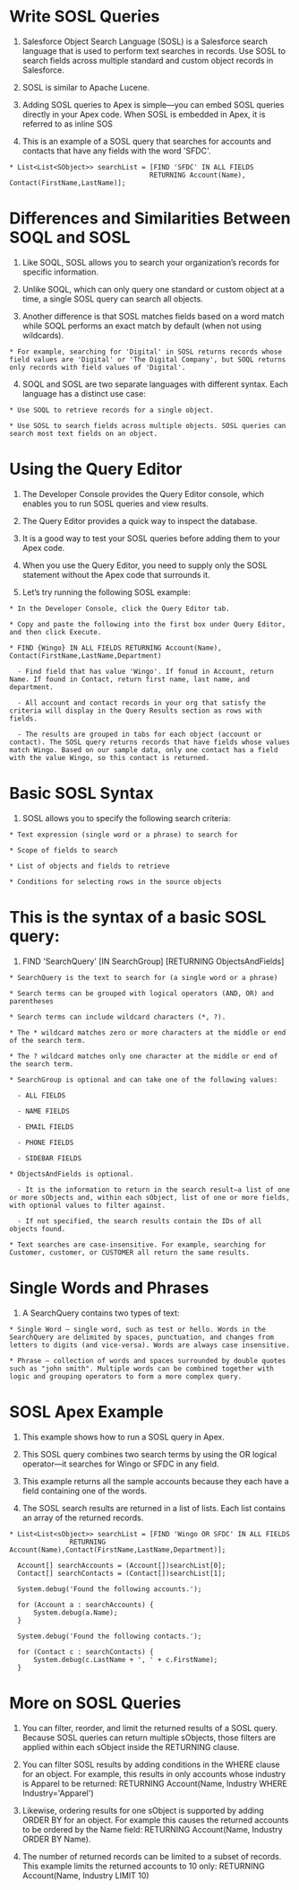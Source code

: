 # Write SOSL Queries

  1. Salesforce Object Search Language (SOSL) is a Salesforce search language that is used to perform text searches in records. Use SOSL to search fields across multiple standard and custom object records in Salesforce.

  2. SOSL is similar to Apache Lucene.

  3. Adding SOSL queries to Apex is simple—you can embed SOSL queries directly in your Apex code. When SOSL is embedded in Apex, it is referred to as inline SOS

  4. This is an example of a SOSL query that searches for accounts and contacts that have any fields with the word 'SFDC'.

    * List<List<SObject>> searchList = [FIND 'SFDC' IN ALL FIELDS 
                                       RETURNING Account(Name), Contact(FirstName,LastName)];
    
# Differences and Similarities Between SOQL and SOSL

  1. Like SOQL, SOSL allows you to search your organization’s records for specific information. 
  
  2. Unlike SOQL, which can only query one standard or custom object at a time, a single SOSL query can search all objects.

  3. Another difference is that SOSL matches fields based on a word match while SOQL performs an exact match by default (when not using wildcards).

    * For example, searching for 'Digital' in SOSL returns records whose field values are 'Digital' or 'The Digital Company', but SOQL returns only records with field values of 'Digital'.

  4. SOQL and SOSL are two separate languages with different syntax. Each language has a distinct use case:

    * Use SOQL to retrieve records for a single object.

    * Use SOSL to search fields across multiple objects. SOSL queries can search most text fields on an object.

# Using the Query Editor

  1. The Developer Console provides the Query Editor console, which enables you to run SOSL queries and view results.

  2. The Query Editor provides a quick way to inspect the database.

  3. It is a good way to test your SOSL queries before adding them to your Apex code. 

  4. When you use the Query Editor, you need to supply only the SOSL statement without the Apex code that surrounds it.

  5. Let’s try running the following SOSL example: 

    * In the Developer Console, click the Query Editor tab.

    * Copy and paste the following into the first box under Query Editor, and then click Execute.

    * FIND {Wingo} IN ALL FIELDS RETURNING Account(Name), Contact(FirstName,LastName,Department)

      - Find field that has value 'Wingo'. If fonud in Account, return Name. If found in Contact, return first name, last name, and department.

      - All account and contact records in your org that satisfy the criteria will display in the Query Results section as rows with fields.

      - The results are grouped in tabs for each object (account or contact). The SOSL query returns records that have fields whose values match Wingo. Based on our sample data, only one contact has a field with the value Wingo, so this contact is returned.

# Basic SOSL Syntax

  1. SOSL allows you to specify the following search criteria:

    * Text expression (single word or a phrase) to search for

    * Scope of fields to search

    * List of objects and fields to retrieve

    * Conditions for selecting rows in the source objects

# This is the syntax of a basic SOSL query:

  1. FIND 'SearchQuery' [IN SearchGroup] [RETURNING ObjectsAndFields]

    * SearchQuery is the text to search for (a single word or a phrase)

    * Search terms can be grouped with logical operators (AND, OR) and parentheses

    * Search terms can include wildcard characters (*, ?).

    * The * wildcard matches zero or more characters at the middle or end of the search term.

    * The ? wildcard matches only one character at the middle or end of the search term.

    * SearchGroup is optional and can take one of the following values: 

      - ALL FIELDS

      - NAME FIELDS

      - EMAIL FIELDS

      - PHONE FIELDS

      - SIDEBAR FIELDS
    
    * ObjectsAndFields is optional.
      
      - It is the information to return in the search result—a list of one or more sObjects and, within each sObject, list of one or more fields, with optional values to filter against.

      - If not specified, the search results contain the IDs of all objects found. 

    * Text searches are case-insensitive. For example, searching for Customer, customer, or CUSTOMER all return the same results.

# Single Words and Phrases

  1. A SearchQuery contains two types of text:

    * Single Word — single word, such as test or hello. Words in the SearchQuery are delimited by spaces, punctuation, and changes from letters to digits (and vice-versa). Words are always case insensitive. 

    * Phrase — collection of words and spaces surrounded by double quotes such as "john smith". Multiple words can be combined together with logic and grouping operators to form a more complex query.

# SOSL Apex Example

  1. This example shows how to run a SOSL query in Apex. 
  
  2. This SOSL query combines two search terms by using the OR logical operator—it searches for Wingo or SFDC in any field. 

  3. This example returns all the sample accounts because they each have a field containing one of the words.

  4. The SOSL search results are returned in a list of lists. Each list contains an array of the returned records. 

    * List<List<sObject>> searchList = [FIND 'Wingo OR SFDC' IN ALL FIELDS 
                   RETURNING Account(Name),Contact(FirstName,LastName,Department)];

      Account[] searchAccounts = (Account[])searchList[0];
      Contact[] searchContacts = (Contact[])searchList[1];

      System.debug('Found the following accounts.');

      for (Account a : searchAccounts) {
          System.debug(a.Name);
      }

      System.debug('Found the following contacts.');

      for (Contact c : searchContacts) {
          System.debug(c.LastName + ', ' + c.FirstName);
      }
  
# More on SOSL Queries

  1. You can filter, reorder, and limit the returned results of a SOSL query. Because SOSL queries can return multiple sObjects, those filters are applied within each sObject inside the RETURNING clause.

  2. You can filter SOSL results by adding conditions in the WHERE clause for an object. For example, this results in only accounts whose industry is Apparel to be returned: RETURNING Account(Name, Industry WHERE Industry='Apparel')

  3. Likewise, ordering results for one sObject is supported by adding ORDER BY for an object. For example this causes the returned accounts to be ordered by the Name field: RETURNING Account(Name, Industry ORDER BY Name).

  4. The number of returned records can be limited to a subset of records. This example limits the returned accounts to 10 only: RETURNING Account(Name, Industry LIMIT 10)

  